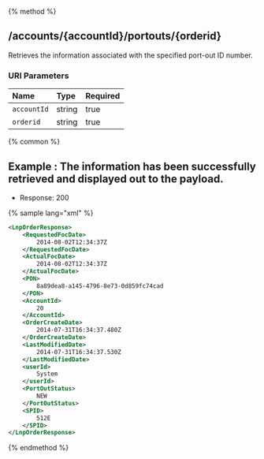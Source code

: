 {% method %}
## /accounts/{accountId}/portouts/{orderid}

Retrieves the information associated with the specified port-out ID number.


### URI Parameters
| Name | Type | Required |
|:-----|:-----|:---------|
| `accountId` | string | true |
| `orderid` | string | true |






{% common %}


## Example : The information has been successfully retrieved and displayed out to the payload.

* Response: 200

{% sample lang="xml" %}

```xml
<LnpOrderResponse>
    <RequestedFocDate>
        2014-08-02T12:34:37Z
    </RequestedFocDate>
    <ActualFocDate>
        2014-08-02T12:34:37Z
    </ActualFocDate>
    <PON>
        8a89dea8-a145-4796-8e73-0d859fc74cad
    </PON>
    <AccountId>
        20
    </AccountId>
    <OrderCreateDate>
        2014-07-31T16:34:37.480Z
    </OrderCreateDate>
    <LastModifiedDate>
        2014-07-31T16:34:37.530Z
    </LastModifiedDate>
    <userId>
        System
    </userId>
    <PortOutStatus>
        NEW
    </PortOutStatus>
    <SPID>
        512E
    </SPID>
</LnpOrderResponse>
```


{% endmethod %}